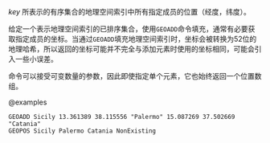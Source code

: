 *key* 所表示的有序集合的地理空间索引中所有指定成员的位置（经度，纬度）。

给定一个表示地理空间索引的已排序集合，使用`GEOADD`命令填充，通常有必要获取指定成员的坐标。当通过`GEOADD`填充地理空间索引时，坐标会被转换为52位的地理哈希，所以返回的坐标可能并不完全与添加元素时使用的坐标相同，可能会引入一些小误差。

命令可以接受可变数量的参数，因此即使指定单个元素，它也始终返回一个位置数组。

@examples

```cli
GEOADD Sicily 13.361389 38.115556 "Palermo" 15.087269 37.502669 "Catania"
GEOPOS Sicily Palermo Catania NonExisting
```
